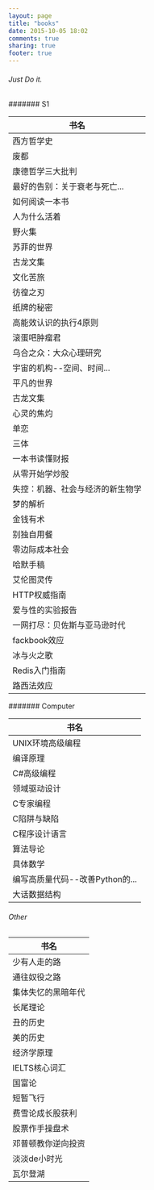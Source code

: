 ```yaml
---
layout: page
title: "books"
date: 2015-10-05 18:02
comments: true
sharing: true
footer: true
---
```



###### Just Do it.


####### S1

| 书名                             |
|----------------------------------|
| 西方哲学史                       |
| 废都                             |
| 康德哲学三大批判                 |
| 最好的告别：关于衰老与死亡...    |
| 如何阅读一本书                   |
| 人为什么活着                     |
| 野火集                           |
| 苏菲的世界                       |
| 古龙文集                         |
| 文化苦旅                         |
| 彷徨之刃                         |
| 纸牌的秘密                       |
| 高能效认识的执行4原则            |
| 滚蛋吧肿瘤君                     |
| 乌合之众：大众心理研究           |
| 宇宙的机构--空间、时间...        |
| 平凡的世界                       |
| 古龙文集                         |
| 心灵的焦灼                       |
| 单恋                             |
| 三体                             |
| 一本书读懂财报                   |
| 从零开始学炒股                   |
| 失控：机器、社会与经济的新生物学 |
| 梦的解析                         |
| 金钱有术                         |
| 别独自用餐                       |
| 零边际成本社会                   |
| 哈默手稿                         |
| 艾伦图灵传                       |
| HTTP权威指南                     |
| 爱与性的实验报告                 |
| 一网打尽：贝佐斯与亚马逊时代     |
| fackbook效应                     |
| 冰与火之歌                       |
| Redis入门指南                    |
| 路西法效应                       |



####### Computer


| 书名                            |
|---------------------------------|
| UNIX环境高级编程                |
| 编译原理                        |
| C#高级编程                      |
| 领域驱动设计                    |
| C专家编程                       |
| C陷阱与缺陷                     |
| C程序设计语言                   |
| 算法导论                        |
| 具体数学                        |
| 编写高质量代码--改善Python的... |
| 大话数据结构                    |



###### Other
| 书名               |
|--------------------|
| 少有人走的路       |
| 通往奴役之路       |
| 集体失忆的黑暗年代 |
| 长尾理论           |
| 丑的历史           |
| 美的历史           |
| 经济学原理         |
| IELTS核心词汇      |
| 国富论             |
| 短暂飞行           |
| 费雪论成长股获利   |
| 股票作手操盘术     |
| 邓普顿教你逆向投资 |
| 淡淡de小时光       |
| 瓦尔登湖           |
